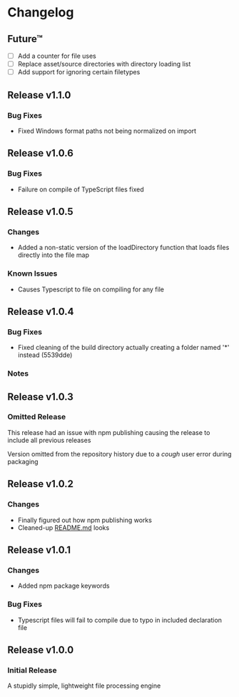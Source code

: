 # Changelog #

## Future&trade; ##

- [ ] Add a counter for file uses
- [ ] Replace asset/source directories with directory loading list
- [ ] Add support for ignoring certain filetypes

## Release v1.1.0 ##

### Bug Fixes ###

- Fixed Windows format paths not being normalized on import

## Release v1.0.6 ##

### Bug Fixes ###

- Failure on compile of TypeScript files fixed

## Release v1.0.5 ##

### Changes ###

- Added a non-static version of the loadDirectory function that loads files directly into the file map

### Known Issues ###

- Causes Typescript to file on compiling for any file

## Release v1.0.4 ##

### Bug Fixes ###

- Fixed cleaning of the build directory actually creating a folder named '*' instead (5539dde)

### Notes ###

## Release v1.0.3 ##

### Omitted Release ###

This release had an issue with npm publishing causing the release to include all previous releases

Version omitted from the repository history due to a *cough* user error during packaging

## Release v1.0.2 ##

### Changes ###

- Finally figured out how npm publishing works
- Cleaned-up [README.md](README.md) looks

## Release v1.0.1 ##

### Changes ###

- Added npm package keywords

### Bug Fixes ###

- Typescript files will fail to compile due to typo in included declaration file

## Release v1.0.0 ##

### Initial Release ###

A stupidly simple, lightweight file processing engine
